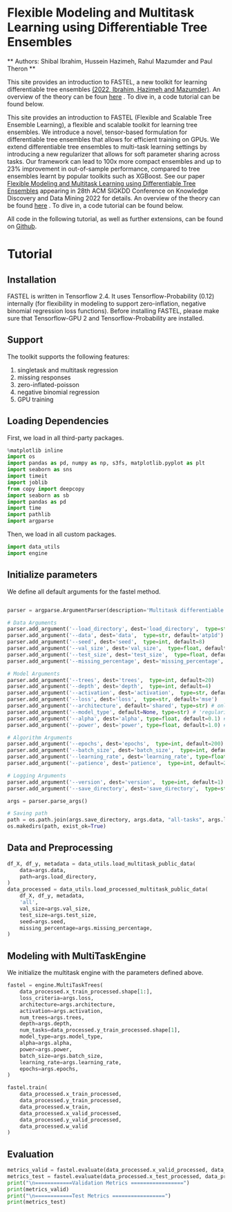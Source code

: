 # Flexible Modeling and Multitask Learning using Differentiable Tree Ensembles
** Authors: Shibal Ibrahim, Hussein Hazimeh, Rahul Mazumder and Paul Theron **

This site provides an introduction to FASTEL, a new toolkit for learning differentiable tree ensembles [(2022, Ibrahim, Hazimeh and Mazumder)](https://dl.acm.org/doi/pdf/10.1145/3534678.3539412). An overview of the theory can be foun [here](background.md) . To dive in, a code tutorial can be found below.

This site provides an introduction to FASTEL (Flexible and Scalable Tree Ensemble Learning), a flexible and scalable toolkit for learning tree ensembles. We introduce a novel, tensor-based formulation for differentiable tree ensembles that allows for efficient training on GPUs.  We extend differentiable tree ensembles to multi-task learning settings by introducing a new regularizer that allows for soft parameter sharing across tasks. Our framework can lead to 100x more compact ensembles and up to 23% improvement in out-of-sample performance, compared to tree ensembles learnt by popular toolkits such as XGBoost. See our paper [Flexible Modeling and Multitask Learning using Differentiable Tree Ensembles](https://arxiv.org/abs/2205.09717) appearing in 28th ACM SIGKDD Conference on Knowledge Discovery and Data Mining 2022 for details. An overview of the theory can be found [here](background.md) . To dive in, a code tutorial can be found below.


All code in the following tutorial, as well as further extensions, can be found on [Github](https://github.com/ShibalIbrahim/FASTEL).

# Tutorial

## Installation
FASTEL is written in Tensorflow 2.4. It uses Tensorflow-Probability (0.12) internally (for flexibility in modeling to support zero-inflation, negative binomial regression loss functions). Before installing FASTEL, please make sure that Tensorflow-GPU 2 and Tensorflow-Probability are installed.

## Support
The toolkit supports the following features:

1. singletask and multitask regression
2. missing responses
3. zero-inflated-poisson
4. negative binomial regression
5. GPU training

## Loading Dependencies
First, we load in all third-party packages. 

```python
%matplotlib inline
import os
import pandas as pd, numpy as np, s3fs, matplotlib.pyplot as plt
import seaborn as sns
import timeit
import joblib
from copy import deepcopy
import seaborn as sb
import pandas as pd
import time
import pathlib
import argparse
```

Then, we load in all custom packages. 
    
```python
import data_utils
import engine
```

## Initialize parameters
We define all default arguments for the fastel method. 

```python

parser = argparse.ArgumentParser(description='Multitask differentiable decision tree ensembles.')

# Data Arguments
parser.add_argument('--load_directory', dest='load_directory',  type=str, default='s3://cortex-mit1003-lmdl-workbucket/public-datasets-processed')
parser.add_argument('--data', dest='data',  type=str, default='atp1d')
parser.add_argument('--seed', dest='seed',  type=int, default=8)
parser.add_argument('--val_size', dest='val_size',  type=float, default=0.2)
parser.add_argument('--test_size', dest='test_size',  type=float, default=0.2)
parser.add_argument('--missing_percentage', dest='missing_percentage',  type=float, default=0.0)

# Model Arguments
parser.add_argument('--trees', dest='trees',  type=int, default=20)
parser.add_argument('--depth', dest='depth',  type=int, default=4)
parser.add_argument('--activation', dest='activation',  type=str, default='sigmoid')
parser.add_argument('--loss', dest='loss',  type=str, default='mse')
parser.add_argument('--architecture', default='shared', type=str) # only matters for ZIP, NB losses.
parser.add_argument('--model_type', default=None, type=str) # 'regularized' or None
parser.add_argument('--alpha', dest='alpha', type=float, default=0.1) # for regularization
parser.add_argument('--power', dest='power', type=float, default=1.0) # for regularization strength along depth

# Algorithm Arguments
parser.add_argument('--epochs', dest='epochs',  type=int, default=200)
parser.add_argument('--batch_size', dest='batch_size',  type=int, default=64)
parser.add_argument('--learning_rate', dest='learning_rate', type=float, default=0.01)
parser.add_argument('--patience', dest='patience',  type=int, default=25)

# Logging Arguments
parser.add_argument('--version', dest='version',  type=int, default=1)
parser.add_argument('--save_directory', dest='save_directory',  type=str, default='./runs/soft_trees/publicdata')

args = parser.parse_args()

# Saving path
path = os.path.join(args.save_directory, args.data, "all-tasks", args.loss, "{}".format(args.version))
os.makedirs(path, exist_ok=True)
```

## Data and Preprocessing
 
``` python
df_X, df_y, metadata = data_utils.load_multitask_public_data(
    data=args.data,
    path=args.load_directory,
)
data_processed = data_utils.load_processed_multitask_public_data(
    df_X, df_y, metadata,
    'all',
    val_size=args.val_size,
    test_size=args.test_size,
    seed=args.seed,
    missing_percentage=args.missing_percentage,    
)
```

## Modeling with MultiTaskEngine
We initialize the multitask engine with the parameters defined above. 

```python
fastel = engine.MultiTaskTrees(
    data_processed.x_train_processed.shape[1:],
    loss_criteria=args.loss,
    architecture=args.architecture,
    activation=args.activation,
    num_trees=args.trees,
    depth=args.depth,
    num_tasks=data_processed.y_train_processed.shape[1],
    model_type=args.model_type,
    alpha=args.alpha,
    power=args.power,
    batch_size=args.batch_size,
    learning_rate=args.learning_rate,
    epochs=args.epochs,
)

fastel.train(
    data_processed.x_train_processed,
    data_processed.y_train_processed,
    data_processed.w_train,
    data_processed.x_valid_processed,
    data_processed.y_valid_processed,
    data_processed.w_valid
)
```

## Evaluation

```python
metrics_valid = fastel.evaluate(data_processed.x_valid_processed, data_processed.y_valid_processed, data_processed.w_valid)
metrics_test = fastel.evaluate(data_processed.x_test_processed, data_processed.y_test_processed, data_processed.w_test)
print("\n============Validation Metrics =================")
print(metrics_valid)
print("\n============Test Metrics =================")
print(metrics_test)
```